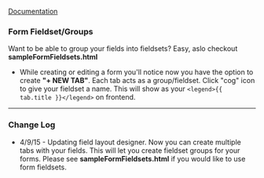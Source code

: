 [Documentation](http://roundhouse.github.io/FormBuilder-Craft-CMS/)

### Form Fieldset/Groups
Want to be able to group your fields into fieldsets? Easy, aslo checkout **sampleFormFieldsets.html**

* While creating or editing a form you'll notice now you have the option to create **"+ NEW TAB"**. Each tab acts as a group/fieldset. Click "cog" icon to give your fieldset a name. This will show as your ```<legend>{{ tab.title }}</legend>``` on frontend.


***
### Change Log
* 4/9/15 - Updating field layout designer. Now you can create multiple tabs with your fields. This will let you create fieldset groups for your forms. Please see **sampleFormFieldsets.html** if you would like to use form fieldsets.